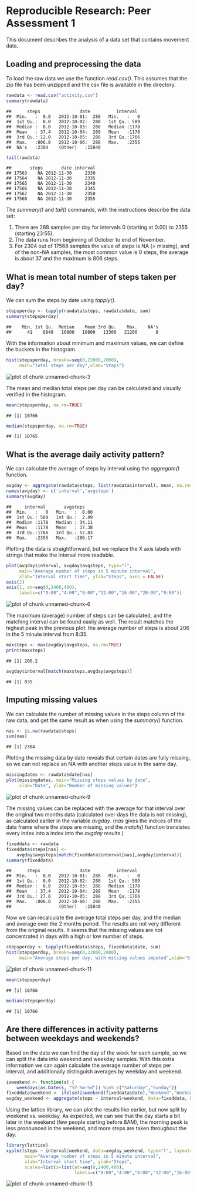 # Reproducible Research: Peer Assessment 1

This document describes the analysis of a data set that contains movement data.  

## Loading and preprocessing the data

To load the raw data we use the function *read.csv()*. This assumes that the zip file has been unzipped and the csv file is available in the directory.


```r
rawdata <- read.csv("activity.csv") 
summary(rawdata)
```

```
##      steps               date          interval   
##  Min.   :  0.0   2012-10-01:  288   Min.   :   0  
##  1st Qu.:  0.0   2012-10-02:  288   1st Qu.: 589  
##  Median :  0.0   2012-10-03:  288   Median :1178  
##  Mean   : 37.4   2012-10-04:  288   Mean   :1178  
##  3rd Qu.: 12.0   2012-10-05:  288   3rd Qu.:1766  
##  Max.   :806.0   2012-10-06:  288   Max.   :2355  
##  NA's   :2304    (Other)   :15840
```

```r
tail(rawdata)
```

```
##       steps       date interval
## 17563    NA 2012-11-30     2330
## 17564    NA 2012-11-30     2335
## 17565    NA 2012-11-30     2340
## 17566    NA 2012-11-30     2345
## 17567    NA 2012-11-30     2350
## 17568    NA 2012-11-30     2355
```

The *summary()* and *tail()* commands, with the instructions describe the data set:  
1) There are 288 samples per day for intervals 0 (starting at 0:00) to 2355 (starting 23:55).  
2) The data runs from beginning of October to end of November.  
3) For 2304 out of 17568 samples the value of *steps* is NA (= missing), and of the non-NA samples, the most common value is 0 steps, the average is about 37 and the maximum is 806 steps.  

## What is mean total number of steps taken per day?

We can sum the steps by date using *tapply()*.

```r
stepsperday <- tapply(rawdata$steps, rawdata$date, sum)
summary(stepsperday)
```

```
##    Min. 1st Qu.  Median    Mean 3rd Qu.    Max.    NA's 
##      41    8840   10800   10800   13300   21200       8
```

With the information about minimum and maximum values, we can define the buckets in the histogram.


```r
hist(stepsperday, breaks=seq(0,22000,2000), 
     main="Total steps per day",xlab="Steps")
```

![plot of chunk unnamed-chunk-3](figure/unnamed-chunk-3.png) 

The mean and median total steps per day can be calculated and visually verified in the histogram.


```r
mean(stepsperday, na.rm=TRUE)
```

```
## [1] 10766
```

```r
median(stepsperday, na.rm=TRUE)
```

```
## [1] 10765
```

## What is the average daily activity pattern?

We can calculate the average of steps by interval using the *aggregate()* function.


```r
avgday <- aggregate(rawdata$steps, list(rawdata$interval), mean, na.rm=TRUE)
names(avgday) <- c('interval','avgsteps')
summary(avgday)
```

```
##     interval       avgsteps     
##  Min.   :   0   Min.   :  0.00  
##  1st Qu.: 589   1st Qu.:  2.49  
##  Median :1178   Median : 34.11  
##  Mean   :1178   Mean   : 37.38  
##  3rd Qu.:1766   3rd Qu.: 52.83  
##  Max.   :2355   Max.   :206.17
```

Plotting the data is straightforward, but we replace the X axis labels with strings that make the interval more readable.


```r
plot(avgday$interval, avgday$avgsteps, type="l", 
     main="Average number of steps in 5 minute interval", 
     xlab="Interval start time", ylab="Steps", axes = FALSE)
axis(2)
axis(1, at=seq(0,2400,400), 
     labels=c("0:00","4:00","8:00","12:00","16:00","20:00","0:00"))
```

![plot of chunk unnamed-chunk-6](figure/unnamed-chunk-6.png) 


The maximum (average) number of steps can be calculated, and the matching interval can be found easily as well. The result matches the highest peak in the previous plot: the average number of steps is about 206 in the 5 minute interval from 8:35.



```r
maxsteps <- max(avgday$avgsteps, na.rm=TRUE)
print(maxsteps)
```

```
## [1] 206.2
```

```r
avgday$interval[match(maxsteps,avgday$avgsteps)]
```

```
## [1] 835
```

## Imputing missing values

We can calculate the number of missing values in the steps column of the raw data, and get the same result as when using the *summary()* function.


```r
nas <- is.na(rawdata$steps)
sum(nas)
```

```
## [1] 2304
```

Plotting the missing data by date reveals that certain dates are fully missing, so we can not replace an NA with another steps value in the same day.


```r
missingdates <- rawdata$date[nas]
plot(missingdates, main="Missing steps values by date", 
     xlab="Date", ylab="Number of missing values")
```

![plot of chunk unnamed-chunk-9](figure/unnamed-chunk-9.png) 

The missing values can be replaced with the average for that interval over the original two months data (calculated over days the data is not missing), as calculated earlier in the variable *avgday*. (*nas* gives the indices of the data frame where the steps are missing, and the *match()* function translates every index into a index into the *avgday* results.)


```r
fixeddata <- rawdata
fixeddata$steps[nas] <- 
    avgday$avgsteps[match(fixeddata$interval[nas],avgday$interval)]
summary(fixeddata)
```

```
##      steps               date          interval   
##  Min.   :  0.0   2012-10-01:  288   Min.   :   0  
##  1st Qu.:  0.0   2012-10-02:  288   1st Qu.: 589  
##  Median :  0.0   2012-10-03:  288   Median :1178  
##  Mean   : 37.4   2012-10-04:  288   Mean   :1178  
##  3rd Qu.: 27.0   2012-10-05:  288   3rd Qu.:1766  
##  Max.   :806.0   2012-10-06:  288   Max.   :2355  
##                  (Other)   :15840
```

Now we can recalculate the average total steps per day, and the median and average over the 2 months period. The results are not very different from the original results. It seems that the missing values are not concentrated in days with a high or low number of steps.


```r
stepsperday <- tapply(fixeddata$steps, fixeddata$date, sum)
hist(stepsperday, breaks=seq(0,22000,2000), 
     main="Average steps per day, with missing values imputed",xlab="Steps")
```

![plot of chunk unnamed-chunk-11](figure/unnamed-chunk-11.png) 

```r
mean(stepsperday)
```

```
## [1] 10766
```

```r
median(stepsperday)
```

```
## [1] 10766
```

## Are there differences in activity patterns between weekdays and weekends?

Based on the date we can find the day of the week for each sample, so we can split the data into weekend and weekday samples. With this extra information we can again calculate the average number of steps per interval, and additionally distinguish averages by weekday and weekend.


```r
isweekend <- function(s) {
    weekdays(as.Date(s, "%Y-%m-%d")) %in% c("Saturday","Sunday")}
fixeddata$weekend <- ifelse(isweekend(fixeddata$date),"Weekend","Weekday")
avgday_weekend <- aggregate(steps ~ interval+weekend, data=fixeddata, FUN=mean)
```


Using the lattice library, we can plot the results like earlier, but now split by weekend vs. weekday. As expected, we can see that the day starts a bit later in the weekend (few people starting before 8AM), the morning peak is less pronounced in the weekend, and more steps are taken throughout the day.



```r
library(lattice)
xyplot(steps ~ interval|weekend, data=avgday_weekend, type="l", layout=c(1,2), 
       main="Average number of steps in 5 minute interval", 
       xlab="Interval start time", ylab="Steps", 
       scales=list(x=list(at=seq(0,2400,400), 
                          labels=c("0:00","4:00","8:00","12:00","16:00","20:00","0:00"))))
```

![plot of chunk unnamed-chunk-13](figure/unnamed-chunk-13.png) 
